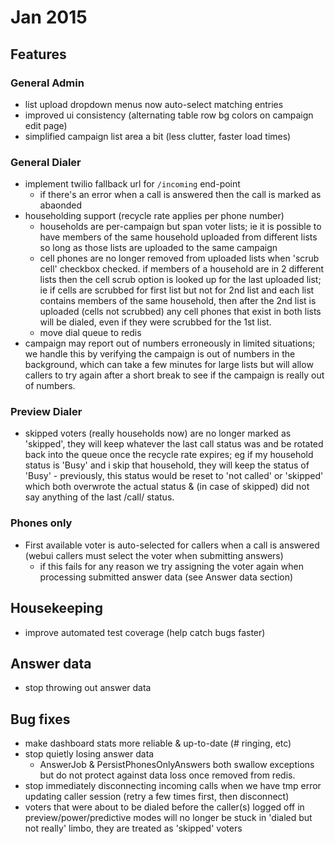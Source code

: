 # Jan 2015

## Features

### General Admin

- list upload dropdown menus now auto-select matching entries
- improved ui consistency (alternating table row bg colors on campaign edit page)
- simplified campaign list area a bit (less clutter, faster load times)

### General Dialer

- implement twilio fallback url for `/incoming` end-point
  - if there's an error when a call is answered then the call is marked as abaonded
- householding support (recycle rate applies per phone number)
  - households are per-campaign but span voter lists; ie it is possible to have members of the same household uploaded from different lists so long as those lists are uploaded to the same campaign
  - cell phones are no longer removed from uploaded lists when 'scrub cell' checkbox checked. if members of a household are in 2 different lists then the cell scrub option is looked up for the last uploaded list; ie if cells are scrubbed for first list but not for 2nd list and each list contains members of the same household, then after the 2nd list is uploaded (cells not scrubbed) any cell phones that exist in both lists will be dialed, even if they were scrubbed for the 1st list.
  - move dial queue to redis
- campaign may report out of numbers erroneously in limited situations; we handle this by verifying the campaign is out of numbers in the background, which can take a few minutes for large lists but will allow callers to try again after a short break to see if the campaign is really out of numbers.

### Preview Dialer

- skipped voters (really households now) are no longer marked as 'skipped', they will keep whatever the last call status was and be rotated back into the queue once the recycle rate expires; eg if my household status is 'Busy' and i skip that household, they will keep the status of 'Busy' - previously, this status would be reset to 'not called' or 'skipped' which both overwrote the actual status & (in case of skipped) did not say anything of the last /call/ status.

### Phones only

- First available voter is auto-selected for callers when a call is answered (webui callers must select the voter when submitting answers)
  - if this fails for any reason we try assigning the voter again when processing submitted answer data (see Answer data section)

## Housekeeping

- improve automated test coverage (help catch bugs faster)

## Answer data

- stop throwing out answer data

## Bug fixes

- make dashboard stats more reliable & up-to-date (# ringing, etc)
- stop quietly losing answer data 
  - AnswerJob & PersistPhonesOnlyAnswers both swallow exceptions but do not protect against data loss once removed from redis.
- stop immediately disconnecting incoming calls when we have tmp error updating caller session
  (retry a few times first, then disconnect)
- voters that were about to be dialed before the caller(s) logged off in preview/power/predictive modes will no longer be stuck in 'dialed but not really' limbo, they are treated as 'skipped' voters
